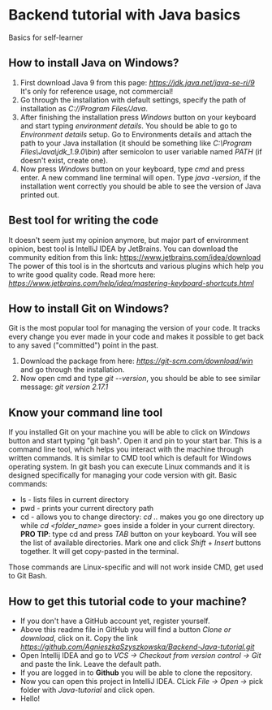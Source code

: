 # Backend tutorial with Java basics
Basics for self-learner

## How to install Java on Windows?
1. First download Java 9 from this page: *https://jdk.java.net/java-se-ri/9* It's only for reference usage, not commercial!
2. Go through the installation with default settings, specify the path of installation as *C://Program Files/Java*.
3. After finishing the installation press *Windows* button on your keyboard and start typing *environment details*. You should be able to go to *Environment details* setup.
Go to Environments details and attach the path to your Java installation (it should be something like *C:\Program Files\Java\jdk_1.9.0\bin*) after semicolon to user variable named *PATH* (if doesn't exist, create one).
4. Now press *Windows* button on your keyboard, type *cmd* and press enter. A new command line terminal will open. Type *java -version*, if the installation went correctly you should be able to see the version of Java printed out.

## Best tool for writing the code
It doesn't seem just my opinion anymore, but major part of environment opinion, best tool is IntelliJ IDEA by JetBrains. You can download the community edition from this link:
https://www.jetbrains.com/idea/download
The power of this tool is in the shortcuts and various plugins which help you to write good quality code. Read more here: *https://www.jetbrains.com/help/idea/mastering-keyboard-shortcuts.html*

## How to install Git on Windows?
Git is the most popular tool for managing the version of your code. It tracks every change you ever made in your code and makes it possible to get back to any saved ("committed") point in the past.
1. Download the package from here: *https://git-scm.com/download/win* and go through the installation. 
2. Now open cmd and type *git --version*, you should be able to see similar message: *git version 2.17.1*

## Know your command line tool
If you installed Git on your machine you will be able to click on *Windows* button and start typing "git bash". Open it and pin to your start bar. This is a command line tool, 
which helps you interact with the machine through written commands. It is similar to CMD tool which is default for Windows operating system.
In git bash you can execute Linux commands and it is designed specifically for managing your code version with git.
Basic commands:
* ls - lists files in current directory
* pwd - prints your current directory path
* cd - allows you to change directory: *cd ..* makes you go one directory up while *cd <folder_name>* goes inside a folder in your current directory. 
**PRO TIP**: type cd and press *TAB* button on your keyboard. You will see the list of available directories. Mark one and click *Shift* + *Insert* buttons together. It will get copy-pasted in the terminal.

Those commands are Linux-specific and will not work inside CMD, get used to Git Bash.

## How to get this tutorial code to your machine?
* If you don't have a GitHub account yet, register yourself. 
* Above this readme file in GitHub you will find a button *Clone or download*, click on it. Copy the link *https://github.com/AgnieszkaSzyszkowska/Backend-Java-tutorial.git*
* Open Intellij IDEA and go to *VCS -> Checkout from version control -> Git* and paste the link. Leave the default path. 
* If you are logged in to **Github** you will be able to clone the repository.
* Now you can open this project in IntelliJ IDEA. CLick *File -> Open ->* pick folder with *Java-tutorial* and click open. 
* Hello!